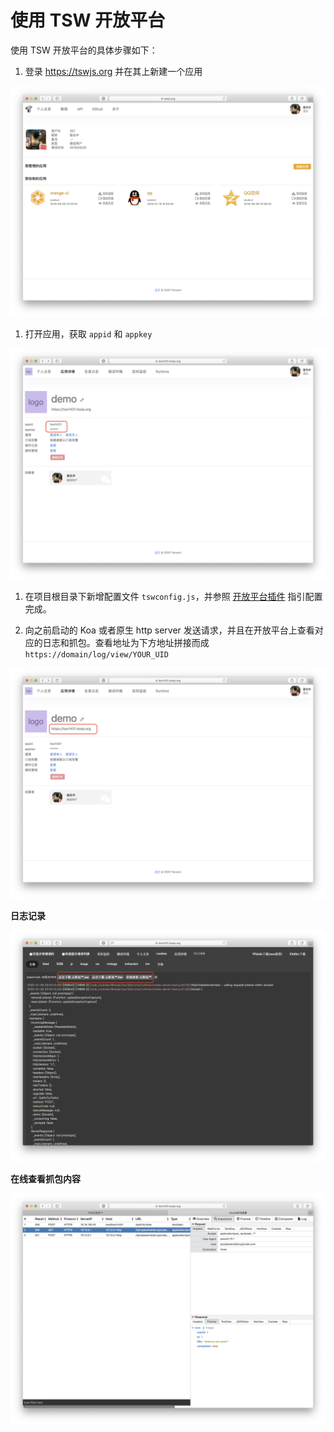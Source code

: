 # 使用 TSW 开放平台

使用 TSW 开放平台的具体步骤如下：

1. 登录 https://tswjs.org 并在其上新建一个应用

![create-app](../static/images/create-app.png)

1. 打开应用，获取 `appid` 和 `appkey`

![appid-appkey](../static/images/appid-appkey.png)

1. 在项目根目录下新增配置文件 `tswconfig.js`，并参照 [开放平台插件](https://github.com/tswjs/open-platform-plugin) 指引配置完成。

1. 向之前启动的 Koa 或者原生 http server 发送请求，并且在开放平台上查看对应的日志和抓包。查看地址为下方地址拼接而成 `https://domain/log/view/YOUR_UID`

![log-view](../static/images/log-view.png)

**日志记录**

![log](../static/images/log.png)

**在线查看抓包内容**

![capture](../static/images/capture.png)